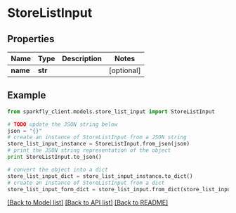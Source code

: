 # StoreListInput


## Properties
Name | Type | Description | Notes
------------ | ------------- | ------------- | -------------
**name** | **str** |  | [optional] 

## Example

```python
from sparkfly_client.models.store_list_input import StoreListInput

# TODO update the JSON string below
json = "{}"
# create an instance of StoreListInput from a JSON string
store_list_input_instance = StoreListInput.from_json(json)
# print the JSON string representation of the object
print StoreListInput.to_json()

# convert the object into a dict
store_list_input_dict = store_list_input_instance.to_dict()
# create an instance of StoreListInput from a dict
store_list_input_form_dict = store_list_input.from_dict(store_list_input_dict)
```
[[Back to Model list]](../README.md#documentation-for-models) [[Back to API list]](../README.md#documentation-for-api-endpoints) [[Back to README]](../README.md)


